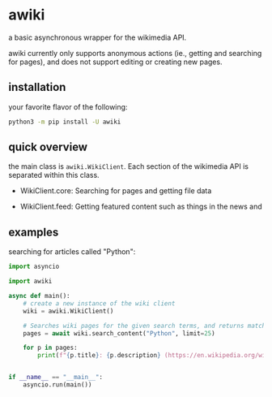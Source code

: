 # awiki

a basic asynchronous wrapper for the wikimedia API.

awiki currently only supports anonymous actions (ie., getting and searching for pages),
and does not support editing or creating new pages.


## installation

your favorite flavor of the following:
```bash
python3 -m pip install -U awiki
```

## quick overview

the main class is `awiki.WikiClient`. Each section of the wikimedia API is separated within this class.

* WikiClient.core: Searching for pages and getting file data

* WikiClient.feed: Getting featured content such as things in the news and 

## examples

searching for articles called "Python":

```python
import asyncio

import awiki

async def main():
    # create a new instance of the wiki client
    wiki = awiki.WikiClient()

    # Searches wiki pages for the given search terms, and returns matching pages.
    pages = await wiki.search_content("Python", limit=25)

    for p in pages:
        print(f"{p.title}: {p.description} (https://en.wikipedia.org/wiki/{p.key})")


if __name__ == "__main__":
    asyncio.run(main())
```
